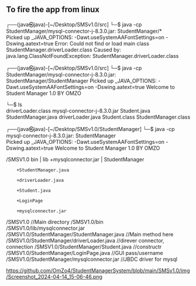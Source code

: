 ## To fire the app from linux

┌──(java㉿java)-[~/Desktop/SMSv1.0/src]
└─$ java -cp StudentManager/mysql-connector-j-8.3.0.jar: StudentManager/*      
Picked up _JAVA_OPTIONS: -Dawt.useSystemAAFontSettings=on -Dswing.aatext=true
Error: Could not find or load main class StudentManager.driverLoader.class
Caused by: java.lang.ClassNotFoundException: StudentManager.driverLoader.class
                                                                                                                   
┌──(java㉿java)-[~/Desktop/SMSv1.0/src]
└─$ java -cp StudentManager/mysql-connector-j-8.3.0.jar: StudentManager/StudentManager
Picked up _JAVA_OPTIONS: -Dawt.useSystemAAFontSettings=on -Dswing.aatext=true
Welcome to Student Manager 1.0 BY OMZO

└─$ ls                                                                                
driverLoader.class  mysql-connector-j-8.3.0.jar  Student.java          StudentManager.java
driverLoader.java   Student.class                StudentManager.class
                                                                                                                   
┌──(java㉿java)-[~/Desktop/SMSv1.0/StudentManager]
└─$ java -cp mysql-connector-j-8.3.0.jar: StudentManager                
Picked up _JAVA_OPTIONS: -Dawt.useSystemAAFontSettings=on -Dswing.aatext=true
Welcome to Student Manager 1.0 BY OMZO



/SMSV1.0
    bin
    |
    lib
        +mysqlconnector.jar
    |
    StudentManager
        
        +StudentManager.java
        
        +driverLoader.java
        
        +Student.java
        
        +LoginPage
        
        +mysqlconnector.jar

/SMSV1.0        //Main directory
/SMSV1.0/bin    
/SMSV1.0/lib/mysqlconnector.jar
/SMSV1.0/StudentManager/StudentManager.java     //Main method here 
/SMSV1.0/StudentManager/driverLoader.java       //direver connector, connection 
/SMSV1.0/StudentManager/Student.java            //constructr
/SMSV1.0/StudentManager/LoginPage.java          //GUI pass/username
/SMSV1.0/StudentManager/mysqlconnector.jar      //JBDC driver for mysql

https://github.com/OmZo4/StudentManagerSystem/blob/main/SMSv1.0/img/Screenshot_2024-04-14_15-06-46.png



